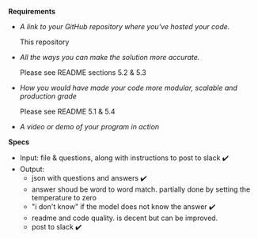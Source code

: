 **Requirements**

- *A link to your GitHub repository where you've hosted your code.*

  This repository
  
- *All the ways you can make the solution more accurate.*
  
  Please see README sections 5.2 & 5.3

- *How you would have made your code more modular, scalable and production grade*
  
  Please see README 5.1 & 5.4
  
- *A video or demo of your program in action*
  
  


**Specs**

- Input: file & questions, along with instructions to post to slack ✔️
- Output: 
    - json with questions and answers ✔️
    - answer shoud be word to word match. partially done by setting the temperature to zero
    - "i don't know" if the model does not know the answer ✔️
    - readme and code quality. is decent but can be improved.
    - post to slack ✔️ 